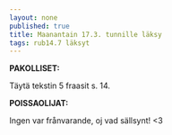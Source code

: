 ```yaml
---
layout: none
published: true
title: Maanantain 17.3. tunnille läksy
tags: rub14.7 läksyt
---
```

**PAKOLLISET:**

Täytä tekstin 5 fraasit s. 14.

**POISSAOLIJAT:**

Ingen var frånvarande, oj vad sällsynt! <3